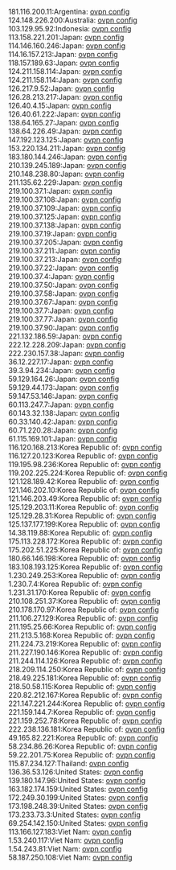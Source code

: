 181.116.200.11:Argentina: [ovpn config](vpn/181_116_200_11.ovpn)  
124.148.226.200:Australia: [ovpn config](vpn/124_148_226_200.ovpn)  
103.129.95.92:Indonesia: [ovpn config](vpn/103_129_95_92.ovpn)  
113.158.221.201:Japan: [ovpn config](vpn/113_158_221_201.ovpn)  
114.146.160.246:Japan: [ovpn config](vpn/114_146_160_246.ovpn)  
114.16.157.213:Japan: [ovpn config](vpn/114_16_157_213.ovpn)  
118.157.189.63:Japan: [ovpn config](vpn/118_157_189_63.ovpn)  
124.211.158.114:Japan: [ovpn config](vpn/124_211_158_114.ovpn)  
124.211.158.114:Japan: [ovpn config](vpn/124_211_158_114.ovpn)  
126.217.9.52:Japan: [ovpn config](vpn/126_217_9_52.ovpn)  
126.28.213.217:Japan: [ovpn config](vpn/126_28_213_217.ovpn)  
126.40.4.15:Japan: [ovpn config](vpn/126_40_4_15.ovpn)  
126.40.61.222:Japan: [ovpn config](vpn/126_40_61_222.ovpn)  
138.64.165.27:Japan: [ovpn config](vpn/138_64_165_27.ovpn)  
138.64.226.49:Japan: [ovpn config](vpn/138_64_226_49.ovpn)  
147.192.123.125:Japan: [ovpn config](vpn/147_192_123_125.ovpn)  
153.220.134.211:Japan: [ovpn config](vpn/153_220_134_211.ovpn)  
183.180.144.246:Japan: [ovpn config](vpn/183_180_144_246.ovpn)  
210.139.245.189:Japan: [ovpn config](vpn/210_139_245_189.ovpn)  
210.148.238.80:Japan: [ovpn config](vpn/210_148_238_80.ovpn)  
211.135.62.229:Japan: [ovpn config](vpn/211_135_62_229.ovpn)  
219.100.37.1:Japan: [ovpn config](vpn/219_100_37_1.ovpn)  
219.100.37.108:Japan: [ovpn config](vpn/219_100_37_108.ovpn)  
219.100.37.109:Japan: [ovpn config](vpn/219_100_37_109.ovpn)  
219.100.37.125:Japan: [ovpn config](vpn/219_100_37_125.ovpn)  
219.100.37.138:Japan: [ovpn config](vpn/219_100_37_138.ovpn)  
219.100.37.19:Japan: [ovpn config](vpn/219_100_37_19.ovpn)  
219.100.37.205:Japan: [ovpn config](vpn/219_100_37_205.ovpn)  
219.100.37.211:Japan: [ovpn config](vpn/219_100_37_211.ovpn)  
219.100.37.213:Japan: [ovpn config](vpn/219_100_37_213.ovpn)  
219.100.37.22:Japan: [ovpn config](vpn/219_100_37_22.ovpn)  
219.100.37.4:Japan: [ovpn config](vpn/219_100_37_4.ovpn)  
219.100.37.50:Japan: [ovpn config](vpn/219_100_37_50.ovpn)  
219.100.37.58:Japan: [ovpn config](vpn/219_100_37_58.ovpn)  
219.100.37.67:Japan: [ovpn config](vpn/219_100_37_67.ovpn)  
219.100.37.7:Japan: [ovpn config](vpn/219_100_37_7.ovpn)  
219.100.37.77:Japan: [ovpn config](vpn/219_100_37_77.ovpn)  
219.100.37.90:Japan: [ovpn config](vpn/219_100_37_90.ovpn)  
221.132.186.59:Japan: [ovpn config](vpn/221_132_186_59.ovpn)  
222.12.228.209:Japan: [ovpn config](vpn/222_12_228_209.ovpn)  
222.230.157.38:Japan: [ovpn config](vpn/222_230_157_38.ovpn)  
36.12.227.17:Japan: [ovpn config](vpn/36_12_227_17.ovpn)  
39.3.94.234:Japan: [ovpn config](vpn/39_3_94_234.ovpn)  
59.129.164.26:Japan: [ovpn config](vpn/59_129_164_26.ovpn)  
59.129.44.173:Japan: [ovpn config](vpn/59_129_44_173.ovpn)  
59.147.53.146:Japan: [ovpn config](vpn/59_147_53_146.ovpn)  
60.113.247.7:Japan: [ovpn config](vpn/60_113_247_7.ovpn)  
60.143.32.138:Japan: [ovpn config](vpn/60_143_32_138.ovpn)  
60.33.140.42:Japan: [ovpn config](vpn/60_33_140_42.ovpn)  
60.71.220.28:Japan: [ovpn config](vpn/60_71_220_28.ovpn)  
61.115.169.101:Japan: [ovpn config](vpn/61_115_169_101.ovpn)  
116.120.168.213:Korea Republic of: [ovpn config](vpn/116_120_168_213.ovpn)  
116.127.20.123:Korea Republic of: [ovpn config](vpn/116_127_20_123.ovpn)  
119.195.98.236:Korea Republic of: [ovpn config](vpn/119_195_98_236.ovpn)  
119.202.225.224:Korea Republic of: [ovpn config](vpn/119_202_225_224.ovpn)  
121.128.189.42:Korea Republic of: [ovpn config](vpn/121_128_189_42.ovpn)  
121.146.202.10:Korea Republic of: [ovpn config](vpn/121_146_202_10.ovpn)  
121.146.203.49:Korea Republic of: [ovpn config](vpn/121_146_203_49.ovpn)  
125.129.203.11:Korea Republic of: [ovpn config](vpn/125_129_203_11.ovpn)  
125.129.28.31:Korea Republic of: [ovpn config](vpn/125_129_28_31.ovpn)  
125.137.177.199:Korea Republic of: [ovpn config](vpn/125_137_177_199.ovpn)  
14.38.119.88:Korea Republic of: [ovpn config](vpn/14_38_119_88.ovpn)  
175.113.228.172:Korea Republic of: [ovpn config](vpn/175_113_228_172.ovpn)  
175.202.51.225:Korea Republic of: [ovpn config](vpn/175_202_51_225.ovpn)  
180.66.146.198:Korea Republic of: [ovpn config](vpn/180_66_146_198.ovpn)  
183.108.193.125:Korea Republic of: [ovpn config](vpn/183_108_193_125.ovpn)  
1.230.249.253:Korea Republic of: [ovpn config](vpn/1_230_249_253.ovpn)  
1.230.7.4:Korea Republic of: [ovpn config](vpn/1_230_7_4.ovpn)  
1.231.31.170:Korea Republic of: [ovpn config](vpn/1_231_31_170.ovpn)  
210.108.251.37:Korea Republic of: [ovpn config](vpn/210_108_251_37.ovpn)  
210.178.170.97:Korea Republic of: [ovpn config](vpn/210_178_170_97.ovpn)  
211.106.27.129:Korea Republic of: [ovpn config](vpn/211_106_27_129.ovpn)  
211.195.25.66:Korea Republic of: [ovpn config](vpn/211_195_25_66.ovpn)  
211.213.5.168:Korea Republic of: [ovpn config](vpn/211_213_5_168.ovpn)  
211.224.73.219:Korea Republic of: [ovpn config](vpn/211_224_73_219.ovpn)  
211.227.190.146:Korea Republic of: [ovpn config](vpn/211_227_190_146.ovpn)  
211.244.114.126:Korea Republic of: [ovpn config](vpn/211_244_114_126.ovpn)  
218.209.114.250:Korea Republic of: [ovpn config](vpn/218_209_114_250.ovpn)  
218.49.225.181:Korea Republic of: [ovpn config](vpn/218_49_225_181.ovpn)  
218.50.58.115:Korea Republic of: [ovpn config](vpn/218_50_58_115.ovpn)  
220.82.212.167:Korea Republic of: [ovpn config](vpn/220_82_212_167.ovpn)  
221.147.221.244:Korea Republic of: [ovpn config](vpn/221_147_221_244.ovpn)  
221.159.144.7:Korea Republic of: [ovpn config](vpn/221_159_144_7.ovpn)  
221.159.252.78:Korea Republic of: [ovpn config](vpn/221_159_252_78.ovpn)  
222.238.136.181:Korea Republic of: [ovpn config](vpn/222_238_136_181.ovpn)  
49.165.82.221:Korea Republic of: [ovpn config](vpn/49_165_82_221.ovpn)  
58.234.86.26:Korea Republic of: [ovpn config](vpn/58_234_86_26.ovpn)  
59.22.201.75:Korea Republic of: [ovpn config](vpn/59_22_201_75.ovpn)  
115.87.234.127:Thailand: [ovpn config](vpn/115_87_234_127.ovpn)  
136.36.53.126:United States: [ovpn config](vpn/136_36_53_126.ovpn)  
139.180.147.96:United States: [ovpn config](vpn/139_180_147_96.ovpn)  
163.182.174.159:United States: [ovpn config](vpn/163_182_174_159.ovpn)  
172.249.30.199:United States: [ovpn config](vpn/172_249_30_199.ovpn)  
173.198.248.39:United States: [ovpn config](vpn/173_198_248_39.ovpn)  
173.233.73.3:United States: [ovpn config](vpn/173_233_73_3.ovpn)  
69.254.142.150:United States: [ovpn config](vpn/69_254_142_150.ovpn)  
113.166.127.183:Viet Nam: [ovpn config](vpn/113_166_127_183.ovpn)  
1.53.240.117:Viet Nam: [ovpn config](vpn/1_53_240_117.ovpn)  
1.54.243.81:Viet Nam: [ovpn config](vpn/1_54_243_81.ovpn)  
58.187.250.108:Viet Nam: [ovpn config](vpn/58_187_250_108.ovpn)  
